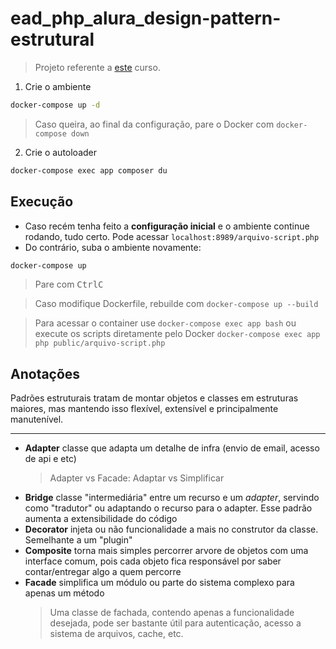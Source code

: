 # ead_php_alura_design-pattern-estrutural

> Projeto referente a [este](https://cursos.alura.com.br/course/php-design-pattern-estrutural) curso.

1. Crie o ambiente
```sh
docker-compose up -d
```
> Caso queira, ao final da configuração, pare o Docker com ``docker-compose down``

2. Crie o autoloader
```sh
docker-compose exec app composer du
```

## Execução

- Caso recém tenha feito a **configuração inicial** e o ambiente continue rodando, tudo certo. Pode acessar ``localhost:8989/arquivo-script.php``
- Do contrário, suba o ambiente novamente:
```sh
docker-compose up
```
> Pare com <kbd>Ctrl</kbd><kbd>C</kbd>

> Caso modifique Dockerfile, rebuilde com ``docker-compose up --build``

> Para acessar o container use ``docker-compose exec app bash`` ou execute os scripts diretamente pelo Docker ``docker-compose exec app php public/arquivo-script.php``

## Anotações

Padrões estruturais tratam de montar objetos e classes em estruturas maiores, mas mantendo isso flexível, extensível e principalmente manutenível.

---

- **Adapter** classe que adapta um detalhe de infra (envio de email, acesso de api e etc)
    > Adapter vs Facade: Adaptar vs Simplificar
- **Bridge** classe "intermediária" entre um recurso e um *adapter*, servindo como "tradutor" ou adaptando o recurso para o adapter. Esse padrão aumenta a extensibilidade do código
- **Decorator** injeta ou não funcionalidade a mais no construtor da classe. Semelhante a um "plugin"
- **Composite** torna mais simples percorrer arvore de objetos com uma interface comum, pois cada objeto fica responsável por saber contar/entregar algo a quem percorre
- **Facade** simplifica um módulo ou parte do sistema complexo para apenas um método
    > Uma classe de fachada, contendo apenas a funcionalidade desejada, pode ser bastante útil para autenticação, acesso a sistema de arquivos, cache, etc.
